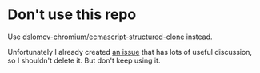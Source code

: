 # Don't use this repo

Use [dslomov-chromium/ecmascript-structured-clone](https://github.com/dslomov-chromium/ecmascript-structured-clone) instead.

Unfortunately I already created [an issue](https://github.com/domenic/cloning-and-transfering/issues/1) that has lots of useful discussion, so I shouldn't delete it. But don't keep using it.
